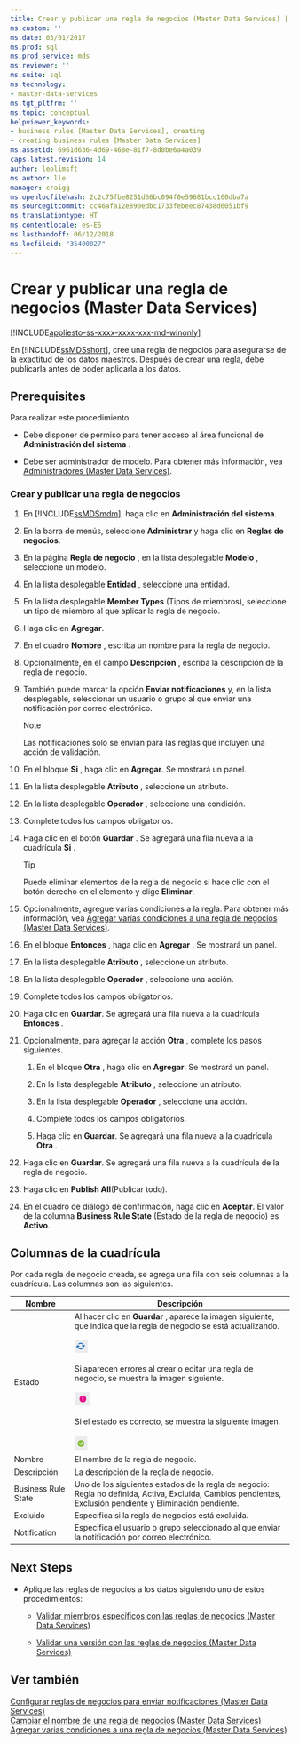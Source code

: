 ```yaml
---
title: Crear y publicar una regla de negocios (Master Data Services) | Microsoft Docs
ms.custom: ''
ms.date: 03/01/2017
ms.prod: sql
ms.prod_service: mds
ms.reviewer: ''
ms.suite: sql
ms.technology:
- master-data-services
ms.tgt_pltfrm: ''
ms.topic: conceptual
helpviewer_keywords:
- business rules [Master Data Services], creating
- creating business rules [Master Data Services]
ms.assetid: 6961d636-4d69-468e-81f7-8d0be6a4a039
caps.latest.revision: 14
author: leolimsft
ms.author: lle
manager: craigg
ms.openlocfilehash: 2c2c75fbe8251d66bc094f0e59681bcc160dba7a
ms.sourcegitcommit: cc46afa12e890edbc1733febeec87438d6051bf9
ms.translationtype: HT
ms.contentlocale: es-ES
ms.lasthandoff: 06/12/2018
ms.locfileid: "35400827"
---
```

# <a name="create-and-publish-a-business-rule-master-data-services"></a>Crear y publicar una regla de negocios (Master Data Services)

[!INCLUDE[appliesto-ss-xxxx-xxxx-xxx-md-winonly](../includes/appliesto-ss-xxxx-xxxx-xxx-md-winonly.md)]

  En [!INCLUDE[ssMDSshort](../includes/ssmdsshort-md.md)], cree una regla de negocios para asegurarse de la exactitud de los datos maestros. Después de crear una regla, debe publicarla antes de poder aplicarla a los datos.  
  
## <a name="prerequisites"></a>Prerequisites  
 Para realizar este procedimiento:  
  
-   Debe disponer de permiso para tener acceso al área funcional de **Administración del sistema** .  
  
-   Debe ser administrador de modelo. Para obtener más información, vea [Administradores &#40;Master Data Services&#41;](../master-data-services/administrators-master-data-services.md).  
  
### <a name="to-create-and-publish-a-business-rule"></a>Crear y publicar una regla de negocios  
  
1.  En [!INCLUDE[ssMDSmdm](../includes/ssmdsmdm-md.md)], haga clic en **Administración del sistema**.  
  
2.  En la barra de menús, seleccione **Administrar** y haga clic en **Reglas de negocios**.  
  
3.  En la página **Regla de negocio** , en la lista desplegable **Modelo** , seleccione un modelo.  
  
4.  En la lista desplegable **Entidad** , seleccione una entidad.  
  
5.  En la lista desplegable **Member Types** (Tipos de miembros), seleccione un tipo de miembro al que aplicar la regla de negocio.  
  
6.  Haga clic en **Agregar**.  
  
7.  En el cuadro **Nombre** , escriba un nombre para la regla de negocio.  
  
8.  Opcionalmente, en el campo **Descripción** , escriba la descripción de la regla de negocio.  
  
9. También puede marcar la opción **Enviar notificaciones** y, en la lista desplegable, seleccionar un usuario o grupo al que enviar una notificación por correo electrónico.  
  
    > [!NOTE]  
    >  Las notificaciones solo se envían para las reglas que incluyen una acción de validación.  
  
10. En el bloque **Si** , haga clic en **Agregar**. Se mostrará un panel.  
  
11. En la lista desplegable **Atributo** , seleccione un atributo.  
  
12. En la lista desplegable **Operador** , seleccione una condición.  
  
13. Complete todos los campos obligatorios.  
  
14. Haga clic en el botón **Guardar** . Se agregará una fila nueva a la cuadrícula **Si** .  
  
    > [!TIP]  
    >  Puede eliminar elementos de la regla de negocio si hace clic con el botón derecho en el elemento y elige **Eliminar**.  
  
15. Opcionalmente, agregue varias condiciones a la regla. Para obtener más información, vea [Agregar varias condiciones a una regla de negocios &#40;Master Data Services&#41;](../master-data-services/add-multiple-conditions-to-a-business-rule-master-data-services.md).  
  
16. En el bloque **Entonces** , haga clic en **Agregar** . Se mostrará un panel.  
  
17. En la lista desplegable **Atributo** , seleccione un atributo.  
  
18. En la lista desplegable **Operador** , seleccione una acción.  
  
19. Complete todos los campos obligatorios.  
  
20. Haga clic en **Guardar**. Se agregará una fila nueva a la cuadrícula **Entonces** .  
  
21. Opcionalmente, para agregar la acción **Otra** , complete los pasos siguientes.  
  
    1.  En el bloque **Otra** , haga clic en **Agregar**. Se mostrará un panel.  
  
    2.  En la lista desplegable **Atributo** , seleccione un atributo.  
  
    3.  En la lista desplegable **Operador** , seleccione una acción.  
  
    4.  Complete todos los campos obligatorios.  
  
    5.  Haga clic en **Guardar**. Se agregará una fila nueva a la cuadrícula **Otra** .  
  
22. Haga clic en **Guardar**. Se agregará una fila nueva a la cuadrícula de la regla de negocio.  
  
23. Haga clic en **Publish All**(Publicar todo).  
  
24. En el cuadro de diálogo de confirmación, haga clic en **Aceptar**. El valor de la columna **Business Rule State** (Estado de la regla de negocio) es **Activo**.  
  
## <a name="grid-columns"></a>Columnas de la cuadrícula  
 Por cada regla de negocio creada, se agrega una fila con seis columnas a la cuadrícula. Las columnas son las siguientes.  
  
|Nombre|Descripción|  
|----------|-----------------|  
|Estado|Al hacer clic en **Guardar** , aparece la imagen siguiente, que indica que la regla de negocio se está actualizando.<br /><br /> ![mds_BR_refresh](../master-data-services/media/mds-br-refresh.png "mds_BR_refresh")<br /><br /> Si aparecen errores al crear o editar una regla de negocio, se muestra la imagen siguiente.<br /><br /> ![mds_br_error](../master-data-services/media/mds-br-error.png "mds_br_error")<br /><br /> Si el estado es correcto, se muestra la siguiente imagen.<br /><br /> ![mds_BR_success](../master-data-services/media/mds-br-success.png "mds_BR_success")|  
|Nombre|El nombre de la regla de negocio.|  
|Descripción|La descripción de la regla de negocio.|  
|Business Rule State|Uno de los siguientes estados de la regla de negocio: Regla no definida, Activa, Excluida, Cambios pendientes, Exclusión pendiente y Eliminación pendiente.|  
|Excluido|Especifica si la regla de negocios está excluida.|  
|Notification|Especifica el usuario o grupo seleccionado al que enviar la notificación por correo electrónico.|  
  
## <a name="next-steps"></a>Next Steps  
  
-   Aplique las reglas de negocios a los datos siguiendo uno de estos procedimientos:  
  
    -   [Validar miembros específicos con las reglas de negocios &#40;Master Data Services&#41;](../master-data-services/validate-specific-members-against-business-rules-master-data-services.md)  
  
    -   [Validar una versión con las reglas de negocios &#40;Master Data Services&#41;](../master-data-services/validate-a-version-against-business-rules-master-data-services.md)  
  
## <a name="see-also"></a>Ver también  
 [Configurar reglas de negocios para enviar notificaciones &#40;Master Data Services&#41;](../master-data-services/configure-business-rules-to-send-notifications-master-data-services.md)   
 [Cambiar el nombre de una regla de negocios &#40;Master Data Services&#41;](../master-data-services/change-a-business-rule-name-master-data-services.md)   
 [Agregar varias condiciones a una regla de negocios &#40;Master Data Services&#41;](../master-data-services/add-multiple-conditions-to-a-business-rule-master-data-services.md)  
  
  
